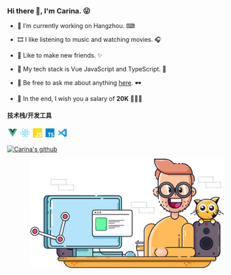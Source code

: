 ### Hi there 👋, I'm Carina. 😜

- 🔭 I’m currently working on Hangzhou. ⌨

- 🎞 I like listening to music and watching movies. 🎧

- 🎇 Like to make new friends. ✨

- 🎠 My tech stack is Vue JavaScript and TypeScript. 🎡

- 💬 Be free to ask me about anything [here](https://www.google.com/). 🕶

- 🎉 In the end, I wish you a salary of **20K** 🎉🎉🎉

#### 技术栈/开发工具

<code><img src="./assets/svgs/vue.svg" height="25"></code>
<code><img src="./assets/svgs/react.svg" height="25"></code>
<code><img src="./assets/svgs/javascript.svg" height="25"></code>
<code><img src="./assets/svgs/typescript.svg" height="25"></code>
<code><img src="./assets/svgs/vscode.svg" height="25"></code>

[![Carina's github](https://github-readme-stats.vercel.app/api?username=Carina957)](https://github.com/Carina957)

<!-- <details>
<summary><b>Show instructions</b></summary>
</details> -->

<img src="./assets/svgs/illustration.svg" alt="Logo" width="450" align="right">
